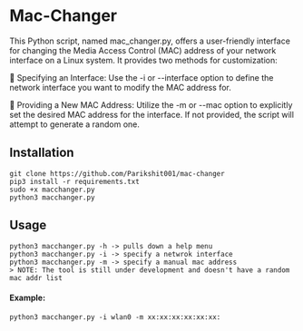 # Mac-Changer
This Python script, named mac_changer.py, offers a user-friendly interface for changing the Media Access Control (MAC) address of your network interface on a Linux system. It provides two methods for customization:

🥇 Specifying an Interface: Use the -i or --interface option to define the network interface you want to modify the MAC address for.

🥈 Providing a New MAC Address: Utilize the -m or --mac option to explicitly set the desired MAC address for the interface. If not provided, the script will attempt to generate a random one.

## Installation
```
git clone https://github.com/Parikshit001/mac-changer
pip3 install -r requirements.txt
sudo +x macchanger.py
python3 macchanger.py
```

## Usage
```
python3 macchanger.py -h -> pulls down a help menu
python3 macchanger.py -i -> specify a netwrok interface
python3 macchanger.py -m -> specify a manual mac address
> NOTE: The tool is still under development and doesn't have a random mac addr list
```

#### Example:
```
python3 macchanger.py -i wlan0 -m xx:xx:xx:xx:xx:xx:
```
